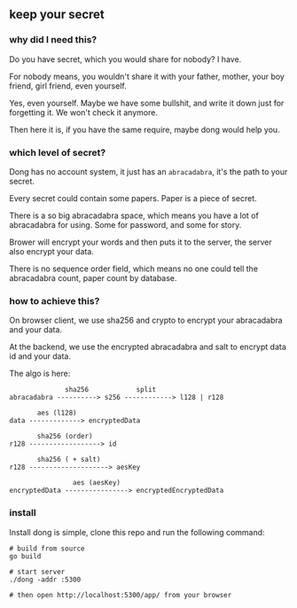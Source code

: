 ## keep your secret

### why did I need this?

Do you have secret, which you would share for nobody? I have.

For nobody means, you wouldn't share it with your father, mother, your boy friend, girl friend, even yourself.

Yes, even yourself. Maybe we have some bullshit, and write it down just for forgetting it. We won't check it anymore.

Then here it is, if you have the same require, maybe dong would help you.

### which level of secret?

Dong has no account system, it just has an `abracadabra`, it's the path to your secret.

Every secret could contain some papers. Paper is a piece of secret.

There is a so big abracadabra space, which means you have a lot of abracadabra for using. Some for password, and some for story.

Brower will encrypt your words and then puts it to the server, the server also encrypt your data.

There is no sequence order field, which means no one could tell the abracadabra count, paper count by database.

### how to achieve this?

On browser client, we use sha256 and crypto to encrypt your abracadabra and your data.

At the backend, we use the encrypted abracadabra and salt to encrypt data id and your data.

The algo is here:

```
              sha256            split
abracadabra ----------> s256 ------------> l128 | r128

       aes (l128)
data -------------> encryptedData

       sha256 (order)
r128 ------------------> id

       sha256 ( + salt)
r128 --------------------> aesKey

                aes (aesKey)
encryptedData ----------------> encryptedEncryptedData
```

### install

Install dong is simple, clone this repo and run the following command:

```shell script
# build from source
go build

# start server
./dong -addr :5300

# then open http://localhost:5300/app/ from your browser
```